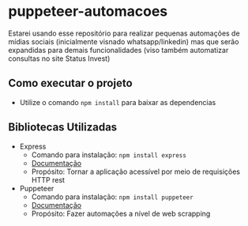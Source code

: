 # puppeteer-automacoes
Estarei usando esse repositório para realizar pequenas automações de mídias sociais (inicialmente visnado whatsapp/linkedin) mas que serão expandidas para demais funcionalidades (viso também automatizar consultas no site Status Invest)

## Como executar o projeto
- Utilize o comando ```npm install``` para baixar as dependencias

## Bibliotecas Utilizadas
- Express
  - Comando para instalação: ```npm install express```
  - [Documentação](https://www.npmjs.com/package/express)
  - Propósito: Tornar a aplicação acessível por meio de requisições HTTP rest
- Puppeteer
  - Comando para instalação: ```npm install puppeteer```
  - [Documentação](https://www.npmjs.com/package/puppeteer)
  - Propósito: Fazer automações a nível de web scrapping